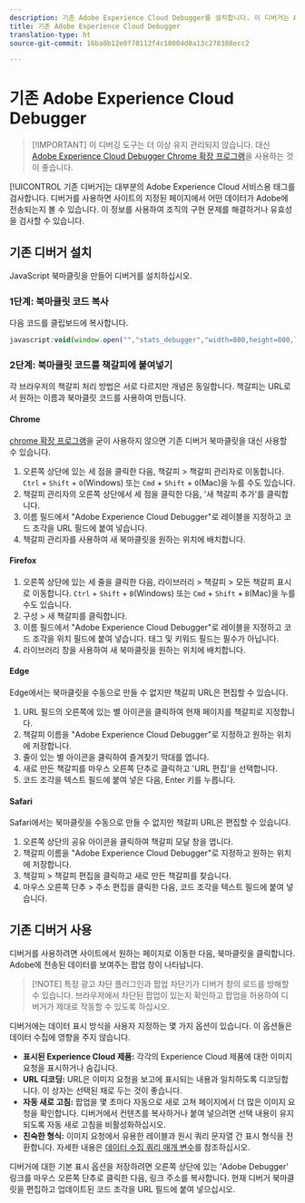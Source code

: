 ```yaml
---
description: 기존 Adobe Experience Cloud Debugger를 설치합니다. 이 디버거는 Analytics, Target, Advertising Cloud, Identity Service, DTM 및 Launch용 태그를 검사합니다.
title: 기존 Adobe Experience Cloud Debugger
translation-type: ht
source-git-commit: 16ba0b12e0f70112f4c10804d0a13c278388ecc2

---
```



# 기존 Adobe Experience Cloud Debugger

> [!IMPORTANT] 이 디버깅 도구는 더 이상 유지 관리되지 않습니다. 대신 [Adobe Experience Cloud Debugger Chrome 확장 프로그램](https://docs.adobe.com/content/help/ko-KR/debugger/using/experience-cloud-debugger.html)을 사용하는 것이 좋습니다.

[!UICONTROL 기존 디버거]는 대부분의 Adobe Experience Cloud 서비스용 태그를 검사합니다. 디버거를 사용하면 사이트의 지정된 페이지에서 어떤 데이터가 Adobe에 전송되는지 볼 수 있습니다. 이 정보를 사용하여 조직의 구현 문제를 해결하거나 유효성을 검사할 수 있습니다.

## 기존 디버거 설치

JavaScript 북마클릿을 만들어 디버거를 설치하십시오.

### 1단계: 북마클릿 코드 복사

다음 코드를 클립보드에 복사합니다.

```JavaScript
javascript:void(window.open("","stats_debugger","width=800,height=800,location=0,menubar=0,status=1,toolbar=0,resizable=1,scrollbars=1").document.write("<script language=\"JavaScript\" id=dbg src=\"https://www.adobetag.com/d1/digitalpulsedebugger/live/DPD.js\"></"+"script>"+"<script language=\"JavaScript\">window.focus();</script>"));
```

### 2단계: 북마클릿 코드를 책갈피에 붙여넣기

각 브라우저의 책갈피 처리 방법은 서로 다르지만 개념은 동일합니다. 책갈피는 URL로서 원하는 이름과 북마클릿 코드를 사용하여 만듭니다.

#### Chrome

[chrome 확장 프로그램](https://docs.adobe.com/content/help/ko-KR/debugger/using/experience-cloud-debugger.html)을 굳이 사용하지 않으면 기존 디버거 북마클릿을 대신 사용할 수 있습니다.

1. 오른쪽 상단에 있는 세 점을 클릭한 다음, 책갈피 &gt; 책갈피 관리자로 이동합니다. `Ctrl` + `Shift` + `O`(Windows) 또는 `Cmd` + `Shift` + `O`(Mac)을 누를 수도 있습니다.
2. 책갈피 관리자의 오른쪽 상단에서 세 점을 클릭한 다음, '새 책갈피 추가'를 클릭합니다.
3. 이름 필드에서 "Adobe Experience Cloud Debugger"로 레이블을 지정하고 코드 조각을 URL 필드에 붙여 넣습니다.
4. 책갈피 관리자를 사용하여 새 북마클릿을 원하는 위치에 배치합니다.

#### Firefox

1. 오른쪽 상단에 있는 세 줄을 클릭한 다음, 라이브러리 &gt; 책갈피 &gt; 모든 책갈피 표시로 이동합니다. `Ctrl` + `Shift` + `B`(Windows) 또는 `Cmd` + `Shift` + `B`(Mac)을 누를 수도 있습니다.
2. 구성 &gt; 새 책갈피를 클릭합니다.
3. 이름 필드에서 "Adobe Experience Cloud Debugger"로 레이블을 지정하고 코드 조각을 위치 필드에 붙여 넣습니다. 태그 및 키워드 필드는 필수가 아닙니다.
4. 라이브러리 창을 사용하여 새 북마클릿을 원하는 위치에 배치합니다.

#### Edge

Edge에서는 북마클릿을 수동으로 만들 수 없지만 책갈피 URL은 편집할 수 있습니다.

1. URL 필드의 오른쪽에 있는 별 아이콘을 클릭하여 현재 페이지를 책갈피로 지정합니다.
2. 책갈피 이름을 "Adobe Experience Cloud Debugger"로 지정하고 원하는 위치에 저장합니다.
3. 줄이 있는 별 아이콘을 클릭하여 즐겨찾기 막대를 엽니다.
4. 새로 만든 책갈피를 마우스 오른쪽 단추로 클릭하고 'URL 편집'을 선택합니다.
5. 코드 조각을 텍스트 필드에 붙여 넣은 다음, Enter 키를 누릅니다.

#### Safari

Safari에서는 북마클릿을 수동으로 만들 수 없지만 책갈피 URL은 편집할 수 있습니다.

1. 오른쪽 상단의 공유 아이콘을 클릭하여 책갈피 모달 창을 엽니다.
2. 책갈피 이름을 "Adobe Experience Cloud Debugger"로 지정하고 원하는 위치에 저장합니다.
3. 책갈피 &gt; 책갈피 편집을 클릭하고 새로 만든 책갈피를 찾습니다.
4. 마우스 오른쪽 단추 &gt; 주소 편집을 클릭한 다음, 코드 조각을 텍스트 필드에 붙여 넣습니다.

## 기존 디버거 사용

디버거를 사용하려면 사이트에서 원하는 페이지로 이동한 다음, 북마클릿을 클릭합니다. Adobe에 전송된 데이터를 보여주는 팝업 창이 나타납니다.

> [!NOTE] 특정 광고 차단 플러그인과 팝업 차단기가 디버거 창의 로드를 방해할 수 있습니다. 브라우저에서 차단된 팝업이 있는지 확인하고 팝업을 허용하여 디버거가 제대로 작동할 수 있도록 하십시오.

디버거에는 데이터 표시 방식을 사용자 지정하는 몇 가지 옵션이 있습니다. 이 옵션들은 데이터 수집에 영향을 주지 않습니다.

* **표시된 Experience Cloud 제품:** 각각의 Experience Cloud 제품에 대한 이미지 요청을 표시하거나 숨깁니다.
* **URL 디코딩:** URL은 이미지 요청을 보고에 표시되는 내용과 일치하도록 디코딩합니다. 이 상자는 선택된 채로 두는 것이 좋습니다.
* **자동 새로 고침:** 팝업을 몇 초마다 자동으로 새로 고쳐 페이지에서 더 많은 이미지 요청을 확인합니다. 디버거에서 컨텐츠를 복사하거나 붙여 넣으려면 선택 내용이 유지되도록 자동 새로 고침을 비활성화하십시오.
* **친숙한 형식:** 이미지 요청에서 유용한 레이블과 원시 쿼리 문자열 간 표시 형식을 전환합니다. 자세한 내용은 [데이터 수집 쿼리 매개 변수](../js-implementation/data-collection/query-parameters.md)를 참조하십시오.

디버거에 대한 기본 표시 옵션을 저장하려면 오른쪽 상단에 있는 'Adobe Debugger' 링크를 마우스 오른쪽 단추로 클릭한 다음, 링크 주소를 복사합니다. 현재 디버거 북마클릿을 편집하고 업데이트된 코드 조각을 URL 필드에 붙여 넣으십시오.

